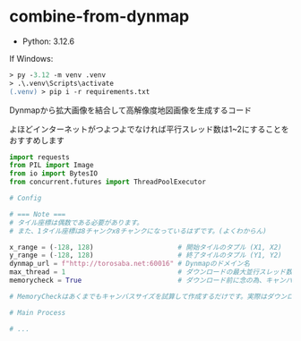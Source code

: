 # combine-from-dynmap

- Python: 3.12.6

If Windows:

```ps
> py -3.12 -m venv .venv
> .\.venv\Scripts\activate
(.venv) > pip i -r requirements.txt
```

Dynmapから拡大画像を結合して高解像度地図画像を生成するコード

よほどインターネットがつよつよでなければ平行スレッド数は1~2にすることをおすすめします

```py
import requests
from PIL import Image
from io import BytesIO
from concurrent.futures import ThreadPoolExecutor

# Config

# === Note ===
# タイル座標は偶数である必要があります。
# また、1タイル座標は8チャンクx8チャンクになっているはずです。(よくわからん)

x_range = (-128, 128)                     # 開始タイルのタプル (X1, X2)
y_range = (-128, 128)                     # 終了タイルのタプル (Y1, Y2)
dynmap_url = f"http://torosaba.net:60016" # Dynmapのドメイン名
max_thread = 1                            # ダウンロードの最大並行スレッド数
memorycheck = True                        # ダウンロード前に念の為、キャンバスを試しに作ります。それをスキップするにはFalseに設定してください。

# MemoryCheckはあくまでもキャンバスサイズを試算して作成するだけです。実際はダウンロードも行うのでそれ以上のメモリが必要です。

# Main Process

# ...
```
